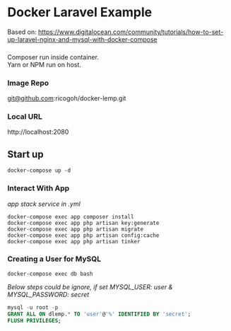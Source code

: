 # Docker Laravel Example

Based on: https://www.digitalocean.com/community/tutorials/how-to-set-up-laravel-nginx-and-mysql-with-docker-compose

###
Composer run inside container.  
Yarn or NPM run on host.

### Image Repo
git@github.com:ricogoh/docker-lemp.git

### Local URL
http://localhost:2080

## Start up
```docker
docker-compose up -d
```

### Interact With App
*app stack service in .yml* 
```docker
docker-compose exec app composer install 
docker-compose exec app php artisan key:generate 
docker-compose exec app php artisan migrate 
docker-compose exec app php artisan config:cache 
docker-compose exec app php artisan tinker 
```
### Creating a User for MySQL
```
docker-compose exec db bash
```

*Below steps could be ignore, if set MYSQL_USER: user & MYSQL_PASSWORD: secret*
```sql
mysql -u root -p
GRANT ALL ON dlemp.* TO 'user'@'%' IDENTIFIED BY 'secret';
FLUSH PRIVILEGES;
```
